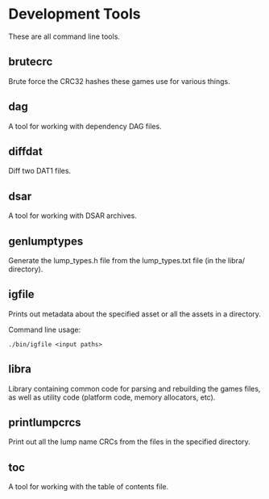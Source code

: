 # Development Tools

These are all command line tools.

## brutecrc

Brute force the CRC32 hashes these games use for various things.

## dag

A tool for working with dependency DAG files.

## diffdat

Diff two DAT1 files.

## dsar

A tool for working with DSAR archives.

## genlumptypes

Generate the lump_types.h file from the lump_types.txt file (in the libra/ directory).

## igfile

Prints out metadata about the specified asset or all the assets in a directory.

Command line usage:

```
./bin/igfile <input paths>
```

## libra

Library containing common code for parsing and rebuilding the games files, as well as utility code (platform code, memory allocators, etc).

## printlumpcrcs

Print out all the lump name CRCs from the files in the specified directory.

## toc

A tool for working with the table of contents file.
